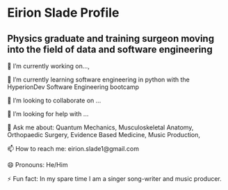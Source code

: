 

# Eirion Slade Profile
## Physics graduate and training surgeon moving into the field of data and software engineering


<p> 🔭 I’m currently working on...,<p>
<p>🌱 I’m currently learning software engineering in python with the HyperionDev Software Engineering bootcamp<p>
<p>👯 I’m looking to collaborate on ...<p>
<p>🤔 I’m looking for help with ...<p>
<p>💬 Ask me about: Quantum Mechanics, Musculoskeletal Anatomy, Orthopaedic Surgery, Evidence Based Medicine, Music Production, <p>
<p>📫 How to reach me: eirion.slade1@gmail.com<p>
<p>😄 Pronouns: He/Him<p>
<p>⚡ Fun fact: In my spare time I am a singer song-writer and music producer.<p>

<picture>
 <source media="(prefers-color-scheme: dark)" srcset="https://user-images.githubusercontent.com/124790889/217804017-01262073-3a9e-4e07-a6e3-1e4609a2dec1.jpg">
 <source media="(prefers-color-scheme: light)" srcset="https://user-images.githubusercontent.com/124790889/217804017-01262073-3a9e-4e07-a6e3-1e4609a2dec1.jpg">
 <img alt="" src="https://user-images.githubusercontent.com/124790889/217804017-01262073-3a9e-4e07-a6e3-1e4609a2dec1.jpg">
<picture>
